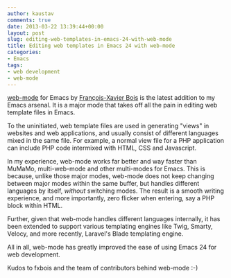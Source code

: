 ```yaml
---
author: kaustav
comments: true
date: 2013-03-22 13:39:44+00:00
layout: post
slug: editing-web-templates-in-emacs-24-with-web-mode
title: Editing web templates in Emacs 24 with web-mode
categories:
- Emacs
tags:
- web development
- web-mode
---
```


[web-mode](http://web-mode.org) for Emacs by [François-Xavier Bois](https://github.com/fxbois) is the latest addition to my Emacs arsenal. It is a major mode that takes off all the pain in editing web template files in Emacs.

To the uninitiated, web template files are used in generating "views" in websites and web applications, and usually consist of different languages mixed in the same file. For example, a normal view file for a PHP application can include PHP code intermixed with HTML, CSS and Javascript.

In my experience, web-mode works far better and way faster than MuMaMo, multi-web-mode and other multi-modes for Emacs. This is because, unlike those major modes, web-mode does not keep changing between major modes within the same buffer, but handles different languages by itself, _without_ switching modes. The result is a smooth writing experience, and more importantly, zero flicker when entering, say a PHP block within HTML.

Further, given that web-mode handles different languages internally, it has been extended to support various templating engines like Twig, Smarty, Velocy, and more recently, Laravel's Blade templating engine.

All in all, web-mode has greatly improved the ease of using Emacs 24 for web development.

Kudos to fxbois and the team of contributors behind web-mode :-)
